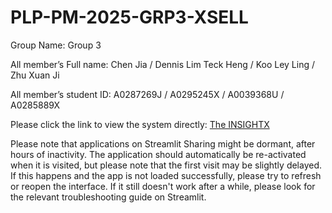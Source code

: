 # PLP-PM-2025-GRP3-XSELL

Group Name:
Group 3

All member’s Full name:
Chen Jia /
Dennis Lim Teck Heng /
Koo Ley Ling /
Zhu Xuan Ji 

All member’s student ID:
A0287269J /
A0295245X /
A0039368U /
A0285889X 

Please click the link to view the system directly: [The INSIGHTX](https://plpuigit-250420.streamlit.app/)

Please note that applications on Streamlit Sharing might be dormant, after hours of inactivity. The application should automatically be re-activated when it is visited, but please note that the first visit may be slightly delayed. If this happens and the app is not loaded successfully, please try to refresh or reopen the interface. If it still doesn't work after a while, please look for the relevant troubleshooting guide on Streamlit.
